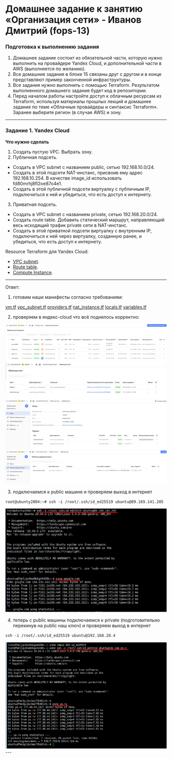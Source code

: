 # Домашнее задание к занятию «Организация сети» - Иванов Дмитрий (fops-13)

### Подготовка к выполнению задания

1. Домашнее задание состоит из обязательной части, которую нужно выполнить на провайдере Yandex Cloud, и дополнительной части в AWS (выполняется по желанию). 
2. Все домашние задания в блоке 15 связаны друг с другом и в конце представляют пример законченной инфраструктуры.  
3. Все задания нужно выполнить с помощью Terraform. Результатом выполненного домашнего задания будет код в репозитории. 
4. Перед началом работы настройте доступ к облачным ресурсам из Terraform, используя материалы прошлых лекций и домашнее задание по теме «Облачные провайдеры и синтаксис Terraform». Заранее выберите регион (в случае AWS) и зону.

---
### Задание 1. Yandex Cloud 

**Что нужно сделать**

1. Создать пустую VPC. Выбрать зону.
2. Публичная подсеть.

 - Создать в VPC subnet с названием public, сетью 192.168.10.0/24.
 - Создать в этой подсети NAT-инстанс, присвоив ему адрес 192.168.10.254. В качестве image_id использовать fd80mrhj8fl2oe87o4e1.
 - Создать в этой публичной подсети виртуалку с публичным IP, подключиться к ней и убедиться, что есть доступ к интернету.
3. Приватная подсеть.
 - Создать в VPC subnet с названием private, сетью 192.168.20.0/24.
 - Создать route table. Добавить статический маршрут, направляющий весь исходящий трафик private сети в NAT-инстанс.
 - Создать в этой приватной подсети виртуалку с внутренним IP, подключиться к ней через виртуалку, созданную ранее, и убедиться, что есть доступ к интернету.

Resource Terraform для Yandex Cloud:

- [VPC subnet](https://registry.terraform.io/providers/yandex-cloud/yandex/latest/docs/resources/vpc_subnet).
- [Route table](https://registry.terraform.io/providers/yandex-cloud/yandex/latest/docs/resources/vpc_route_table).
- [Compute Instance](https://registry.terraform.io/providers/yandex-cloud/yandex/latest/docs/resources/compute_instance).

---


Ответ:

1. готовим наши манифесты согласно требованиям:

[vm.tf](./src/vm.tf)
[vpc_subnet.tf](./src/vpc_subnet.tf)
[providers.tf](./src/providers.tf)
[nat_instance.tf](./src/nat_instance.tf)
[locals.tf](./src/locals.tf)
[variables.tf](./src/variables.tf)

2. проверяем в яндекс-cloud что всё поднялось корректно:

<img src="img/clo_01.png">

<img src="img/clo_02.png">

<img src="img/clo_03.png">

<img src="img/clo_04.png">

3. подключаемся к public машине и проверяем выход в интернет
```
root@ubunty2004:~# ssh -i /root/.ssh/id_ed25519 ubuntu@89.169.141.205
```

<img src="img/clo_05.png">

4. теперь с public машины подключаемся к private (подготовительно перекинув на public наш ключ) и проверяем выход в интернет
```
ssh -i /root/.ssh/id_ed25519 ubuntu@192.168.20.4
```

<img src="img/clo_06.png">
---